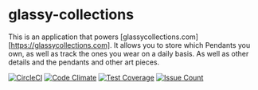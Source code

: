 # glassy-collections

This is an application that powers [glassycollections.com][https://glassycollections.com]. It allows you to store which Pendants you own, as well as track the ones you wear on a daily basis. As well as other details and the pendants and other art pieces.

[![CircleCI](https://circleci.com/gh/coreyja/glassy-collections.svg?style=svg)](https://circleci.com/gh/coreyja/glassy-collections)
[![Code Climate](https://codeclimate.com/github/coreyja/glassy-collections/badges/gpa.svg)](https://codeclimate.com/github/coreyja/glassy-collections)
[![Test Coverage](https://codeclimate.com/github/coreyja/glassy-collections/badges/coverage.svg)](https://codeclimate.com/github/coreyja/glassy-collections/coverage)
[![Issue Count](https://codeclimate.com/github/coreyja/glassy-collections/badges/issue_count.svg)](https://codeclimate.com/github/coreyja/glassy-collections/issues)
